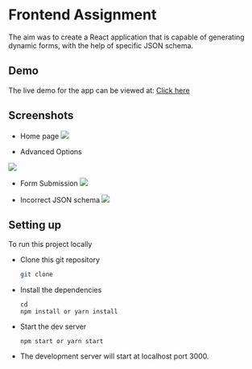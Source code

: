 
# Frontend Assignment

The aim was to create a React application that is capable of generating dynamic forms, with the help of specific JSON schema.




## Demo

The live demo for the app can be viewed at: [Click here](https://dynamic-form-maker.netlify.app/)


## Screenshots

- Home page
![](https://firebasestorage.googleapis.com/v0/b/portfolio-b8622.appspot.com/o/True%20foundary%20assignment%2FScreenshot%20from%202023-04-25%2000-18-19.png?alt=media&token=8efc16cd-de80-4d6e-978c-ec45988404d0)

- Advanced Options

![](https://firebasestorage.googleapis.com/v0/b/portfolio-b8622.appspot.com/o/True%20foundary%20assignment%2FScreenshot%20from%202023-04-25%2000-18-49.png?alt=media&token=32d9a286-f747-4b6a-bf16-4d98c74a0527)

- Form Submission
![](https://firebasestorage.googleapis.com/v0/b/portfolio-b8622.appspot.com/o/True%20foundary%20assignment%2FScreenshot%20from%202023-04-25%2000-19-13.png?alt=media&token=cde10a7f-24fb-47f9-b53f-eddc203e424a)


- Incorrect JSON schema
![](https://firebasestorage.googleapis.com/v0/b/portfolio-b8622.appspot.com/o/True%20foundary%20assignment%2FScreenshot%20from%202023-04-25%2000-23-54.png?alt=media&token=cc730f27-ad42-467f-89e5-927104783e85)

## Setting up

To run this project locally

- Clone this git repository
    ```bash
    git clone
    ```
- Install the dependencies
    ```
    cd 
    npm install or yarn install
    ```

- Start the dev server
    ```
    npm start or yarn start
    ```

- The development server will start at localhost port 3000.


